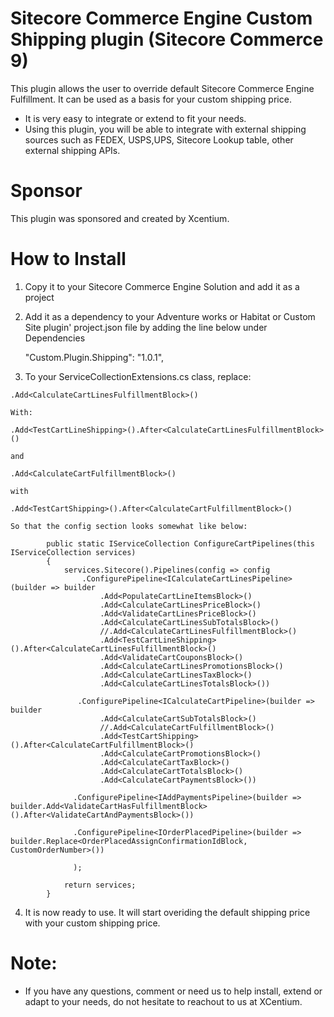﻿
Sitecore Commerce Engine Custom Shipping plugin (Sitecore Commerce 9)
======================================

This plugin allows the user to override default Sitecore Commerce Engine Fulfillment. It can be used as a basis for your custom shipping price. 
- It is very easy to integrate or extend to fit your needs.
- Using this plugin, you will be able to integrate with external shipping sources such as FEDEX, USPS,UPS, Sitecore Lookup table, other external shipping APIs.



Sponsor
=======
This plugin was sponsored and created by Xcentium.

How to Install
==============

1. Copy it to your Sitecore Commerce Engine Solution and add it as a project 


2. Add it as a dependency to your Adventure works or Habitat or Custom Site plugin' project.json file by adding the line below under Dependencies

    "Custom.Plugin.Shipping": "1.0.1",

3. To your ServiceCollectionExtensions.cs class, replace:
```
.Add<CalculateCartLinesFulfillmentBlock>()

With:

.Add<TestCartLineShipping>().After<CalculateCartLinesFulfillmentBlock>()

and

.Add<CalculateCartFulfillmentBlock>()

with

.Add<TestCartShipping>().After<CalculateCartFulfillmentBlock>()
```
	So that the config section looks somewhat like below:

```
        public static IServiceCollection ConfigureCartPipelines(this IServiceCollection services)
        {
            services.Sitecore().Pipelines(config => config
                .ConfigurePipeline<ICalculateCartLinesPipeline>(builder => builder
                    .Add<PopulateCartLineItemsBlock>()
                    .Add<CalculateCartLinesPriceBlock>()
                    .Add<ValidateCartLinesPriceBlock>()
                    .Add<CalculateCartLinesSubTotalsBlock>()
                    //.Add<CalculateCartLinesFulfillmentBlock>()
                    .Add<TestCartLineShipping>().After<CalculateCartLinesFulfillmentBlock>()
                    .Add<ValidateCartCouponsBlock>()
                    .Add<CalculateCartLinesPromotionsBlock>()
                    .Add<CalculateCartLinesTaxBlock>()
                    .Add<CalculateCartLinesTotalsBlock>())

               .ConfigurePipeline<ICalculateCartPipeline>(builder => builder
                    .Add<CalculateCartSubTotalsBlock>()
                    //.Add<CalculateCartFulfillmentBlock>()
                    .Add<TestCartShipping>().After<CalculateCartFulfillmentBlock>()
                    .Add<CalculateCartPromotionsBlock>()
                    .Add<CalculateCartTaxBlock>()
                    .Add<CalculateCartTotalsBlock>()
                    .Add<CalculateCartPaymentsBlock>())
                    
              .ConfigurePipeline<IAddPaymentsPipeline>(builder => builder.Add<ValidateCartHasFulfillmentBlock>().After<ValidateCartAndPaymentsBlock>())
                            
              .ConfigurePipeline<IOrderPlacedPipeline>(builder => builder.Replace<OrderPlacedAssignConfirmationIdBlock, CustomOrderNumber>())

              );

            return services;
        }

```

4. It is now ready to use. It will start overiding the default shipping price with your custom shipping price. 

Note:
=====

- If you have any questions, comment or need us to help install, extend or adapt to your needs, do not hesitate to reachout to us at XCentium.




